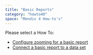 ```yaml
---
title: "Basic Reports"
category: "howto40"
space: "Mendix 4 How-to's"
---
```

Please select a How To:

*   [Configure zooming for a basic report](configure-zooming-for-a-basic-report)
*   [Connect a basic report to a data set](connect-a-basic-report-to-a-data-set)